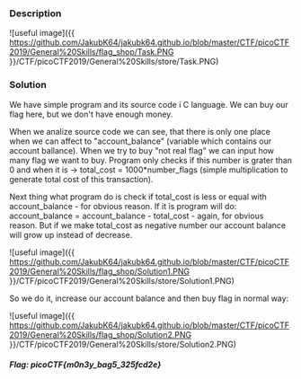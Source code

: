 ### Description

![useful image]({{ https://github.com/JakubK64/jakubk64.github.io/blob/master/CTF/picoCTF2019/General%20Skills/flag_shop/Task.PNG }}/CTF/picoCTF2019/General%20Skills/store/Task.PNG)

### Solution
We have simple program and its source code i C language. We can buy our flag here, but we don't have enough money.

When we analize source code we can see, that there is only one place when we can affect to "account_balance" (variable which contains our account ballance). When we try to buy "not real flag" we can input how many flag we want to buy. Program only checks if this number is grater than 0 and when it is -> total_cost = 1000*number_flags (simple multiplication to generate total cost of this transaction).

Next thing what program do is check if total_cost is less or equal with account_balance - for obvious reason. If it is program will do: account_balance = account_balance - total_cost - again, for obvious reason. But if we make total_cost as negative number our account balance will grow up instead of decrease.

![useful image]({{ https://github.com/JakubK64/jakubk64.github.io/blob/master/CTF/picoCTF2019/General%20Skills/flag_shop/Solution1.PNG }}/CTF/picoCTF2019/General%20Skills/store/Solution1.PNG)

So we do it, increase our account balance and then buy flag in normal way:

![useful image]({{ https://github.com/JakubK64/jakubk64.github.io/blob/master/CTF/picoCTF2019/General%20Skills/flag_shop/Solution2.PNG }}/CTF/picoCTF2019/General%20Skills/store/Solution2.PNG)

#### *Flag: picoCTF{m0n3y_bag5_325fcd2e}*
